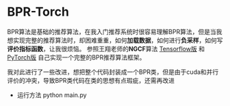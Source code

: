 # BPR-Torch
BPR算法是基础的推荐算法，在我入门推荐系统时很容易理解BPR算法，但是当我想实现完整的推荐算法时，却困难重重，如何**加载数据**，如何进行**负采样**，如何写**评价指标函数**，让我很烦恼。
参照王翔老师的**NGCF**算法 [Tensorflow版](https://github.com/xiangwang1223/neural_graph_collaborative_filtering) 和 [PyTorch版](https://github.com/huangtinglin/NGCF-PyTorch) 
自己实现一个完整的BPR推荐算法框架。

我对此进行了一些改进，想把整个代码封装成一个BPR类，但是由于cuda和并行评价的冲突，导致BPR类代码在类的思想有点瑕疵，还需再改进

- 运行方法
python main.py
